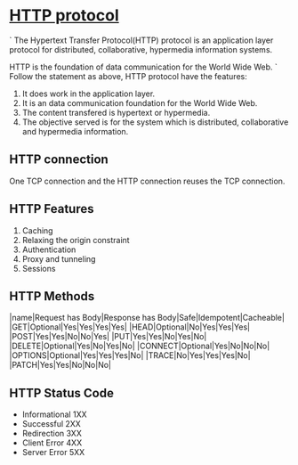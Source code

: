 
# [HTTP protocol](https://www.wikiwand.com/en/Hypertext_Transfer_Protocol)
`
The Hypertext Transfer Protocol(HTTP) protocol is an application layer protocol for distributed, collaborative, hypermedia information systems.

HTTP is the foundation of data communication for the World Wide Web.
`
Follow the statement as above, HTTP protocol have the features:

1. It does work in the application layer.
2. It is an data communication foundation for the World Wide Web.
3. The content transfered is hypertext or hypermedia.
4. The objective served is for the system which is distributed, collaborative and hypermedia information.

## HTTP connection
One TCP connection and the HTTP connection reuses the TCP connection.

## HTTP Features

1. Caching
2. Relaxing the origin constraint
3. Authentication
4. Proxy and tunneling
5. Sessions

## HTTP Methods

|name|Request has Body|Response has Body|Safe|Idempotent|Cacheable|
|GET|Optional|Yes|Yes|Yes|Yes|
|HEAD|Optional|No|Yes|Yes|Yes|
|POST|Yes|Yes|No|No|Yes|
|PUT|Yes|Yes|No|Yes|No|
|DELETE|Optional|Yes|No|Yes|No|
|CONNECT|Optional|Yes|No|No|No|
|OPTIONS|Optional|Yes|Yes|Yes|No|
|TRACE|No|Yes|Yes|Yes|No|
|PATCH|Yes|Yes|No|No|No|

## HTTP Status Code

* Informational 1XX
* Successful 2XX
* Redirection 3XX
* Client Error 4XX
* Server Error 5XX
